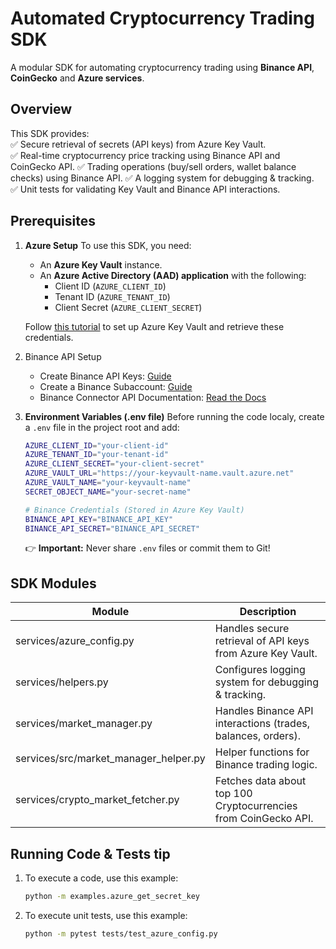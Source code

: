 # Automated Cryptocurrency Trading SDK
A modular SDK for automating cryptocurrency trading using **Binance API**, **CoinGecko** and **Azure services**.

## Overview
This SDK provides:<br>
✅ Secure retrieval of secrets (API keys) from Azure Key Vault.<br>
✅ Real-time cryptocurrency price tracking using Binance API and CoinGecko API.
✅ Trading operations (buy/sell orders, wallet balance checks) using Binance API.
✅ A logging system for debugging & tracking.<br>
✅ Unit tests for validating Key Vault and Binance API interactions.

## Prerequisites
1. **Azure Setup**
    To use this SDK, you need:
    - An **Azure Key Vault** instance.
    - An **Azure Active Directory (AAD) application** with the following:
        - Client ID (`AZURE_CLIENT_ID`)
        - Tenant ID (`AZURE_TENANT_ID`)
        - Client Secret (`AZURE_CLIENT_SECRET`)

    Follow [this tutorial](https://www.youtube.com/watch?v=Vs3wyFk9upo&ab_channel=TechyTacos) to set up Azure Key Vault and retrieve these credentials.

2. Binance API Setup
    - Create Binance API Keys: [Guide](https://www.binance.com/en/support/faq/how-to-create-api-keys-on-binance-360002502072)
    - Create a Binance Subaccount: [Guide](https://www.binance.com/en/support/faq/binance-sub-account-functions-and-frequently-asked-questions-360020632811)
    - Binance Connector API Documentation: [Read the Docs](https://binance-connector.readthedocs.io/en/latest/index.html)

3. **Environment Variables (.env file)**
    Before running the code localy, create a `.env` file in the project root and add:
    ```bash
    AZURE_CLIENT_ID="your-client-id"
    AZURE_TENANT_ID="your-tenant-id"
    AZURE_CLIENT_SECRET="your-client-secret"
    AZURE_VAULT_URL="https://your-keyvault-name.vault.azure.net"
    AZURE_VAULT_NAME="your-keyvault-name"
    SECRET_OBJECT_NAME="your-secret-name"

    # Binance Credentials (Stored in Azure Key Vault)
    BINANCE_API_KEY="BINANCE_API_KEY"
    BINANCE_API_SECRET="BINANCE_API_SECRET"
    ```
    👉 **Important:** Never share `.env` files or commit them to Git!

## SDK Modules
| Module    | Description |
| -------- | ------- |
| services/azure_config.py | Handles secure retrieval of API keys from Azure Key Vault. |
| services/helpers.py | Configures logging system for debugging & tracking. |
| services/market_manager.py | Handles Binance API interactions (trades, balances, orders). |
| services/src/market_manager_helper.py | Helper functions for Binance trading logic. |
| services/crypto_market_fetcher.py | Fetches data about top 100 Cryptocurrencies from CoinGecko API. |

## Running Code & Tests tip
1. To execute a code, use this example:
    ```bash
    python -m examples.azure_get_secret_key
    ```
2. To execute unit tests, use this example:
    ```bash
    python -m pytest tests/test_azure_config.py

    ```
